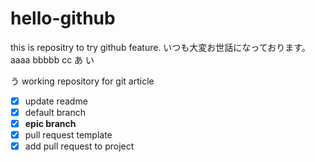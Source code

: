 # hello-github
this is repositry to try github feature.
いつも大変お世話になっております。
aaaa
bbbbb
cc
あ
い

う
working repository for git article
- [x] update readme
- [x] default branch
- [x] **epic branch**
- [x] pull request template
- [x] add pull request to project
